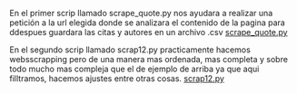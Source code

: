 En el primer scrip llamado scrape_quote.py nos ayudara a realizar una petición a la url elegida donde se analizara el contenido de la pagina para ddespues guardara las citas 
y autores en un archivo .csv
[scrape_quote.py]()

En el segundo scrip llamado scrap12.py practicamente hacemos websscrapping pero de una manera mas ordenada, mas completa y sobre todo mucho mas compleja que el de ejemplo de 
arriba ya que aqui filltramos, hacemos ajustes entre otras cosas.
[scrap12.py]()
